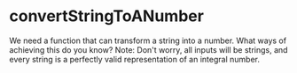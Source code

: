 # convertStringToANumber
We need a function that can transform a string into a number. What ways of achieving this do you know?  Note: Don't worry, all inputs will be strings, and every string is a perfectly valid representation of an integral number.
